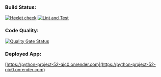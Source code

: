 ### Build Status:

[![Hexlet check](https://github.com/Asankhey/python-project-52/actions/workflows/hexlet-check.yml/badge.svg)](https://github.com/Asankhey/python-project-52/actions)
[![Lint and Test](https://github.com/Asankhey/python-project-52/actions/workflows/python-lint-test.yml/badge.svg)](https://github.com/Asankhey/python-project-52/actions/workflows/python-lint-test.yml)

### Code Quality:

[![Quality Gate Status](https://sonarcloud.io/api/project_badges/measure?project=Asankhey_python-project-52&metric=alert_status)](https://sonarcloud.io/summary/new_code?id=Asankhey_python-project-52)

### Deployed App:

[https://python-project-52-qjc0.onrender.com](https://python-project-52-qjc0.onrender.com)